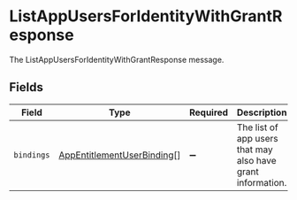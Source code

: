 # ListAppUsersForIdentityWithGrantResponse

The ListAppUsersForIdentityWithGrantResponse message.


## Fields

| Field                                                                           | Type                                                                            | Required                                                                        | Description                                                                     |
| ------------------------------------------------------------------------------- | ------------------------------------------------------------------------------- | ------------------------------------------------------------------------------- | ------------------------------------------------------------------------------- |
| `bindings`                                                                      | [AppEntitlementUserBinding](../../models/shared/appentitlementuserbinding.md)[] | :heavy_minus_sign:                                                              | The list of app users that may also have grant information.                     |